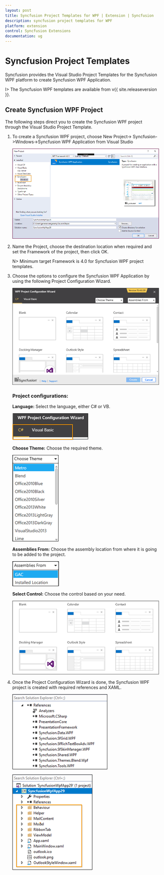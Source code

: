 ```yaml
---
layout: post
title: Syncfusion Project Templates for WPF | Extension | Syncfusion
description: syncfusion project templates for WPF
platform: extension
control: Syncfusion Extensions
documentation: ug
---
```



# Syncfusion Project Templates

Syncfusion provides the Visual Studio Project Templates for the Syncfusion WPF platform to create Syncfusion WPF Application. 

I> The Syncfusion WPF templates are available from v{{ site.releaseversion }}. 

## Create Syncfusion WPF Project 

The following steps direct you to create the Syncfusion WPF project through the Visual Studio Project Template. 

1. To create a Syncfusion WPF project, choose New Project-> Syncfusion->Windows->Syncfusion WPF Application from Visual Studio

   ![](Project-Template-images\Syncfusion-Project-Template-Gallery-1.png)

2. Name the Project, choose the destination location when required and set the Framework of the project, then click OK.  

   N> Minimum target Framework is 4.0 for Syncfusion WPF project templates. 

3. Choose the options to configure the Syncfusion WPF Application by using the following Project Configuration Wizard.  
  
   ![](Project-Template-images\Syncfusion-Project-Template-Gallery-2.png)
                                                     
   ### Project configurations: 

   **Language:** Select the language, either C# or VB. 

   ![](Project-Template-images\Syncfusion-Project-Template-Gallery-3.png)

   **Choose Theme:** Choose the required theme. 

   ![](Project-Template-images\Syncfusion-Project-Template-Gallery-4.png)

   **Assemblies From:** Choose the assembly location from where it is going to be added to the project. 

   ![](Project-Template-images\Syncfusion-Project-Template-Gallery-5.png)

   **Select Control:** Choose the control based on your need. 

   ![](Project-Template-images\Syncfusion-Project-Template-Gallery-6.png)
      
4. Once the Project Configuration Wizard is done, the Syncfusion WPF project is created with required references and XAML. 

   ![](Project-Template-images\Syncfusion-Project-Template-Gallery-7.png)

   ![](Project-Template-images\Syncfusion-Project-Template-Gallery-8.png)